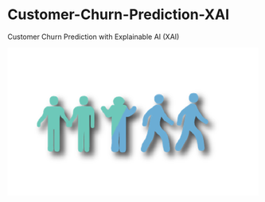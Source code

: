 # Customer-Churn-Prediction-XAI
Customer Churn Prediction with Explainable AI (XAI)

 ![My Image](data\images\download.png)
